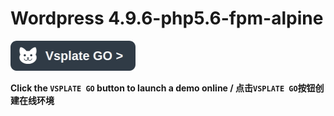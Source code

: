 # Wordpress 4.9.6-php5.6-fpm-alpine

<a href="https://www.vsplate.com/?docker-compose=https://github.com/vsplate/dcenvs/wordpress/4.9.6-php5.6-fpm-alpine"><img alt="VSPLATE GO" src="https://raw.githubusercontent.com/vsplate/images/master/vsgo_btn.png" width="200px"></a>

**Click the `VSPLATE GO` button to launch a demo online / 点击`VSPLATE GO`按钮创建在线环境**